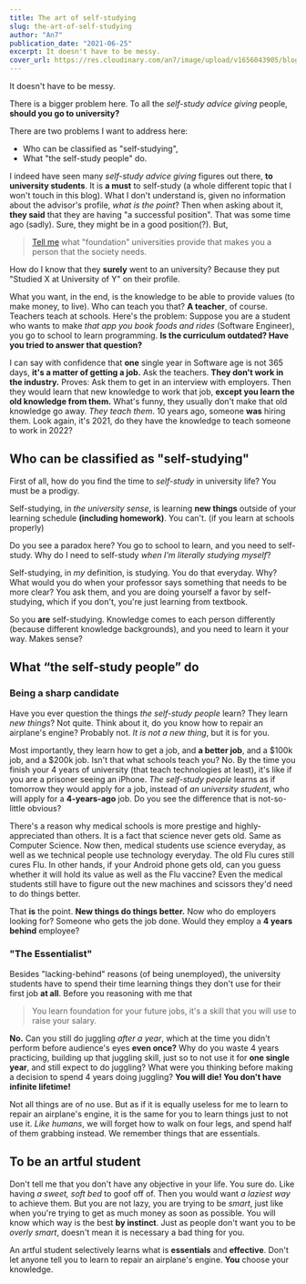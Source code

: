 ```yaml
---
title: The art of self-studying
slug: the-art-of-self-studying
author: "An7"
publication_date: "2021-06-25"
excerpt: It doesn't have to be messy.
cover_url: https://res.cloudinary.com/an7/image/upload/v1656043905/blog/book-and-pen_vovlqo.jpg
---
```


It doesn't have to be messy.

There is a bigger problem here. To all the _self-study advice giving_ people,
**should you go to university?**

There are two problems I want to address here:

- Who can be classified as "self-studying",
- What "the self-study people" do.

I indeed have seen many _self-study advice giving_ figures out there, **to
university students**. It is **a must** to self-study (a whole different topic
that I won't touch in this blog). What I don't understand is, given no
information about the advisor's profile, _what is the point_? Then when asking
about it, **they said** that they are having "a successful position". That was
some time ago (sadly). Sure, they might be in a good position(?). But,

> [Tell me](mailto:xuanan2001@gmail.com) what "foundation" universities provide
> that makes you a person that the society needs.

How do I know that they **surely** went to an university? Because they put
"Studied X at University of Y" on their profile.

What you want, in the end, is the knowledge to be able to provide values (to
make money, to live). Who can teach you that? **A teacher**, of course. Teachers
teach at schools. Here's the problem: Suppose you are a student who wants to
make _that app you book foods and rides_ (Software Engineer), you go to school
to learn programming. **Is the curriculum outdated? Have you tried to answer
that question?**

I can say with confidence that **one** single year in Software age is not 365
days, **it's a matter of getting a job.** Ask the teachers. **They don't work in
the industry.** Proves: Ask them to get in an interview with employers. Then
they would learn that new knowledge to work that job, **except you learn the old
knowledge from them.** What's funny, they usually don't make that old knowledge
go away. _They teach them_. 10 years ago, someone **was** hiring them. Look
again, it's 2021, do they have the knowledge to teach someone to work in 2022?

## Who can be classified as "self-studying"

First of all, how do you find the time to _self-study_ in university life? You
must be a prodigy.

Self-studying, in _the university sense_, is learning **new things** outside of
your learning schedule **(including homework)**. You can't. (if you learn at
schools properly)

Do you see a paradox here? You go to school to learn, and you need to
self-study. Why do I need to self-study _when I'm literally studying myself_?

Self-studying, in _my_ definition, is studying. You do that everyday. Why? What
would you do when your professor says something that needs to be more clear? You
ask them, and you are doing yourself a favor by self-studying, which if you
don't, you're just learning from textbook.

So you **are** self-studying. Knowledge comes to each person differently
(because different knowledge backgrounds), and you need to learn it your way.
Makes sense?

## What “the self-study people” do

### Being a sharp candidate

Have you ever question the things _the self-study people_ learn? They learn _new
things_? Not quite. Think about it, do you know how to repair an airplane's
engine? Probably not. _It is not a new thing_, but it is for you.

Most importantly, they learn how to get a job, and **a better job**, and a $100k
job, and a $200k job. Isn't that what schools teach you? No. By the time you
finish your 4 years of university (that teach technologies at least), it's like
if you are a prisoner seeing an iPhone. _The self-study people_ learns as if
tomorrow they would apply for a job, instead of _an university student_, who
will apply for a **4-years-ago** job. Do you see the difference that is
not-so-little obvious?

There's a reason why medical schools is more prestige and highly-appreciated
than others. It is a fact that science never gets old. Same as Computer Science.
Now then, medical students use science everyday, as well as we technical people
use technology everyday. The old Flu cures still cures Flu. In other hands, if
your Android phone gets old, can you guess whether it will hold its value as
well as the Flu vaccine? Even the medical students still have to figure out the
new machines and scissors they'd need to do things better.

That **is** the point. **New things do things better.** Now who do employers
looking for? Someone who gets the job done. Would they employ a **4 years
behind** employee?

### "The Essentialist"

Besides "lacking-behind" reasons (of being unemployed), the university students
have to spend their time learning things they don't use for their first job **at
all**. Before you reasoning with me that

> You learn foundation for your future jobs, it's a skill that you will use to
> raise your salary.

**No.** Can you still do juggling _after a year_, which at the time you didn't
perform before audience's eyes **even once?** Why do you waste 4 years
practicing, building up that juggling skill, just so to not use it for **one
single year**, and still expect to do juggling? What were you thinking before
making a decision to spend 4 years doing juggling? **You will die! You don't
have infinite lifetime!**

Not all things are of no use. But as if it is equally useless for me to learn to
repair an airplane's engine, it is the same for you to learn things just to not
use it. _Like humans_, we will forget how to walk on four legs, and spend half
of them grabbing instead. We remember things that are essentials.

## To be an artful student

Don't tell me that you don't have any objective in your life. You sure do. Like
having _a sweet, soft bed_ to goof off of. Then you would want _a laziest way_
to achieve them. But you are not lazy, you are trying to be _smart_, just like
when you're trying to get as much money as soon as possible. You will know which
way is the best **by instinct**. Just as people don't want you to be _overly
smart_, doesn't mean it is necessary a bad thing for you.

An artful student selectively learns what is **essentials** and **effective**.
Don't let anyone tell you to learn to repair an airplane's engine. **You**
choose your knowledge.
